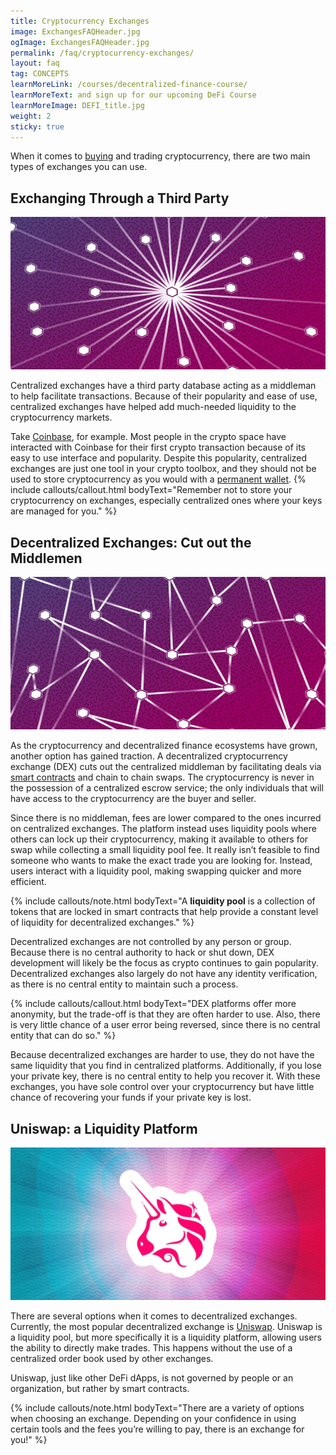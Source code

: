 ```yaml
---
title: Cryptocurrency Exchanges
image: ExchangesFAQHeader.jpg
ogImage: ExchangesFAQHeader.jpg
permalink: /faq/cryptocurrency-exchanges/
layout: faq
tag: CONCEPTS
learnMoreLink: /courses/decentralized-finance-course/
learnMoreText: and sign up for our upcoming DeFi Course
learnMoreImage: DEFI_title.jpg
weight: 2
sticky: true
---
```

<span>When it comes to <a href="/faq/how-to-buy-bitcoin/" target="_blank">buying</a> and trading cryptocurrency, there are two main types of exchanges you can use.</span>
<h2>Exchanging Through a Third Party</h2>
<img src="/assets/img/Centralized_ExchangesFAQ.jpg">

<span>Centralized exchanges have a third party database acting as a middleman to help facilitate transactions. Because of their popularity and ease of use, centralized exchanges have helped add much-needed liquidity to the cryptocurrency markets.</span>

<span>Take <a href="https://www.coinbase.com/" target="_blank">Coinbase</a>, for example. Most people in the crypto space have interacted with Coinbase for their first crypto transaction because of its easy to use interface and popularity. Despite this popularity, centralized exchanges are just one tool in your crypto toolbox, and they should not be used to store cryptocurrency as you would with a <a href="/faq/cryptocurrency-wallets/" target="_blank">permanent wallet</a>.</span>
{% include callouts/callout.html
	bodyText="Remember not to store your cryptocurrency on exchanges, especially centralized ones where your keys are managed for you."
%}
<h2>Decentralized Exchanges: Cut out the Middlemen </h2>
<img src="/assets/img/Decentralized_ExchangesFAQ.jpg">

<span>As the cryptocurrency and decentralized finance ecosystems have grown, another option has gained traction. A decentralized cryptocurrency exchange (DEX) cuts out the centralized middleman by facilitating deals via <a href="/courses/ethereum-101-blockchain-beyond-bitcoin/2/smart-contracts/" target="_blank">smart contracts</a> and chain to chain swaps. The cryptocurrency is never in the possession of a centralized escrow service; the only individuals that will have access to the cryptocurrency are the buyer and seller.</span>
	
<span>Since there is no middleman, fees are lower compared to the ones incurred on centralized exchanges. The platform instead uses liquidity pools where others can lock up their cryptocurrency, making it available to others for swap while collecting a small liquidity pool fee. It really isn’t feasible to find someone who wants to make the exact trade you are looking for. Instead, users interact with a liquidity pool, making swapping quicker and more efficient.</span>

{% include callouts/note.html
	bodyText="A <b>liquidity pool</b> is a collection of tokens that are locked in smart contracts that help provide a constant level of liquidity for decentralized exchanges."
%}

<span>Decentralized exchanges are not controlled by any person or group. Because there is no central authority to hack or shut down, DEX development will likely be the focus as crypto continues to gain popularity. Decentralized exchanges also largely do not have any identity verification, as there is no central entity to maintain such a process.</span>

{% include callouts/callout.html
	bodyText="DEX platforms offer more anonymity, but the trade-off is that they are often harder to use. Also, there is very little chance of a user error being reversed, since there is no central entity that can do so."
%}

<span>Because decentralized exchanges are harder to use, they do not have the same liquidity that you find in centralized platforms. Additionally, if you lose your private key, there is no central entity to help you recover it. With these exchanges, you have sole control over your cryptocurrency but have little chance of recovering your funds if your private key is lost.</span>
<h2>Uniswap: a Liquidity Platform</h2>
<img src="/assets/img/Uniswap_ExchangesFAQ.jpg">

<span>There are several options when it comes to decentralized exchanges. Currently, the most popular decentralized exchange is <a href="https://uniswap.org/" target="_blank">Uniswap</a>.</span>
<span>Uniswap is a liquidity pool, but more specifically it is a liquidity platform, allowing users the ability to directly make trades. This happens without the use of a centralized order book used by other exchanges.</span>

<span>Uniswap, just like other DeFi dApps, is not governed by people or an organization, but rather by smart contracts.</span>

{% include callouts/note.html
	bodyText="There are a variety of options when choosing an exchange. Depending on your confidence in using certain tools and the fees you’re willing to pay, there is an exchange for you!"
%}
